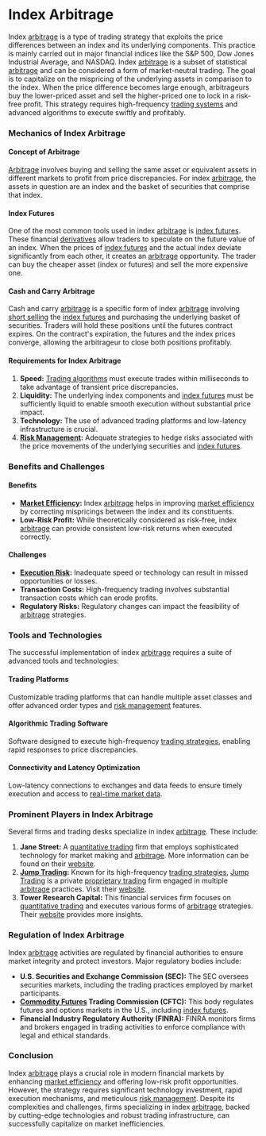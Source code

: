 # Index Arbitrage

Index [arbitrage](../a/arbitrage.md) is a type of trading strategy that exploits the price differences between an index and its underlying components. This practice is mainly carried out in major financial indices like the S&P 500, Dow Jones Industrial Average, and NASDAQ. Index [arbitrage](../a/arbitrage.md) is a subset of statistical [arbitrage](../a/arbitrage.md) and can be considered a form of market-neutral trading. The goal is to capitalize on the mispricing of the underlying assets in comparison to the index. When the price difference becomes large enough, arbitrageurs buy the lower-priced asset and sell the higher-priced one to lock in a risk-free profit. This strategy requires high-frequency [trading systems](../t/trading_systems.md) and advanced algorithms to execute swiftly and profitably.

### Mechanics of Index Arbitrage

#### Concept of Arbitrage

[Arbitrage](../a/arbitrage.md) involves buying and selling the same asset or equivalent assets in different markets to profit from price discrepancies. For index [arbitrage](../a/arbitrage.md), the assets in question are an index and the basket of securities that comprise that index.

#### Index Futures

One of the most common tools used in index [arbitrage](../a/arbitrage.md) is [index futures](../i/index_futures.md). These financial [derivatives](../d/derivatives.md) allow traders to speculate on the future value of an index. When the prices of [index futures](../i/index_futures.md) and the actual index deviate significantly from each other, it creates an [arbitrage](../a/arbitrage.md) opportunity. The trader can buy the cheaper asset (index or futures) and sell the more expensive one.

#### Cash and Carry Arbitrage

Cash and carry [arbitrage](../a/arbitrage.md) is a specific form of index [arbitrage](../a/arbitrage.md) involving [short selling](../s/short_selling.md) the [index futures](../i/index_futures.md) and purchasing the underlying basket of securities. Traders will hold these positions until the futures contract expires. On the contract's expiration, the futures and the index prices converge, allowing the arbitrageur to close both positions profitably.

#### Requirements for Index Arbitrage

1. **Speed:** [Trading algorithms](../t/trading_algorithms.md) must execute trades within milliseconds to take advantage of transient price discrepancies.
2. **Liquidity:** The underlying index components and [index futures](../i/index_futures.md) must be sufficiently liquid to enable smooth execution without substantial price impact.
3. **Technology:** The use of advanced trading platforms and low-latency infrastructure is crucial.
4. **[Risk Management](../r/risk_management.md):** Adequate strategies to hedge risks associated with the price movements of the underlying securities and [index futures](../i/index_futures.md).

### Benefits and Challenges

#### Benefits

- **[Market Efficiency](../m/market_efficiency.md):** Index [arbitrage](../a/arbitrage.md) helps in improving [market efficiency](../m/market_efficiency.md) by correcting mispricings between the index and its constituents.
- **Low-Risk Profit:** While theoretically considered as risk-free, index [arbitrage](../a/arbitrage.md) can provide consistent low-risk returns when executed correctly.

#### Challenges

- **[Execution Risk](../e/execution_risk.md):** Inadequate speed or technology can result in missed opportunities or losses.
- **Transaction Costs:** High-frequency trading involves substantial transaction costs which can erode profits.
- **Regulatory Risks:** Regulatory changes can impact the feasibility of [arbitrage](../a/arbitrage.md) strategies.

### Tools and Technologies

The successful implementation of index [arbitrage](../a/arbitrage.md) requires a suite of advanced tools and technologies:

#### Trading Platforms

Customizable trading platforms that can handle multiple asset classes and offer advanced order types and [risk management](../r/risk_management.md) features.

#### Algorithmic Trading Software

Software designed to execute high-frequency [trading strategies](../t/trading_strategies.md), enabling rapid responses to price discrepancies.

#### Connectivity and Latency Optimization

Low-latency connections to exchanges and data feeds to ensure timely execution and access to [real-time market data](../r/real-time_market_data.md).

### Prominent Players in Index Arbitrage 

Several firms and trading desks specialize in index [arbitrage](../a/arbitrage.md). These include:

1. **Jane Street:** A [quantitative trading](../q/quantitative_trading.md) firm that employs sophisticated technology for market making and [arbitrage](../a/arbitrage.md). More information can be found on their [website](https://www.janestreet.com/).
2. **[Jump Trading](../j/jump_trading.md):** Known for its high-frequency [trading strategies](../t/trading_strategies.md), [Jump Trading](../j/jump_trading.md) is a private [proprietary trading](../p/proprietary_trading.md) firm engaged in multiple [arbitrage](../a/arbitrage.md) practices. Visit their [website](https://jumptrading.com/).
3. **Tower Research Capital:** This financial services firm focuses on [quantitative trading](../q/quantitative_trading.md) and executes various forms of [arbitrage](../a/arbitrage.md) strategies. Their [website](https://www.tower-research.com/) provides more insights.

### Regulation of Index Arbitrage

Index [arbitrage](../a/arbitrage.md) activities are regulated by financial authorities to ensure market integrity and protect investors. Major regulatory bodies include:

- **U.S. Securities and Exchange Commission (SEC):** The SEC oversees securities markets, including the trading practices employed by market participants.
- **[Commodity Futures](../c/commodity_futures.md) Trading Commission (CFTC):** This body regulates futures and options markets in the U.S., including [index futures](../i/index_futures.md).
- **Financial Industry Regulatory Authority (FINRA):** FINRA monitors firms and brokers engaged in trading activities to enforce compliance with legal and ethical standards.

### Conclusion

Index [arbitrage](../a/arbitrage.md) plays a crucial role in modern financial markets by enhancing [market efficiency](../m/market_efficiency.md) and offering low-risk profit opportunities. However, the strategy requires significant technology investment, rapid execution mechanisms, and meticulous [risk management](../r/risk_management.md). Despite its complexities and challenges, firms specializing in index [arbitrage](../a/arbitrage.md), backed by cutting-edge technologies and robust trading infrastructure, can successfully capitalize on market inefficiencies.
